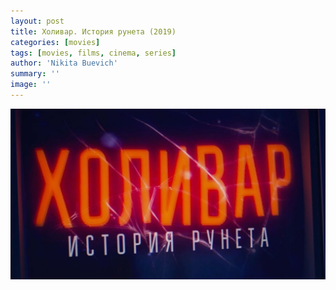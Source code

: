 ```yaml
---
layout: post
title: Холивар. История рунета (2019)
categories: [movies]
tags: [movies, films, cinema, series]
author: 'Nikita Buevich'
summary: ''
image: ''
---
```


<img class="poster" src="/static/blog/posters/runet-history.jpg" alt="Холивар. История рунета (2019)">
